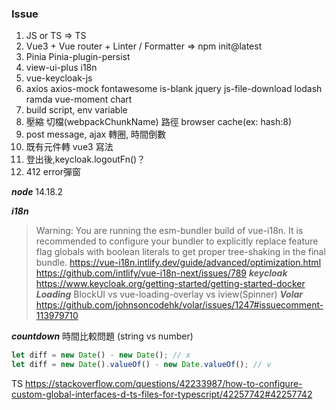 ### Issue
1. JS or TS => TS
2. Vue3 + Vue router + Linter / Formatter => npm init@latest
3. Pinia Pinia-plugin-persist
4. view-ui-plus i18n
5. vue-keycloak-js
6. axios axios-mock fontawesome is-blank jquery js-file-download lodash ramda vue-moment chart
7. build script, env variable
8. 壓縮 切檔(webpackChunkName) 路徑 browser cache(ex: hash:8)
9. post message, ajax 轉圈, 時間倒數
10. 既有元件轉 vue3 寫法
11. 登出後,keycloak.logoutFn()？
12. 412 error彈窗


***node***
14.18.2

***i18n***
> Warning: You are running the esm-bundler build of vue-i18n. It is recommended to configure your bundler to explicitly replace feature flag globals with boolean literals to get proper tree-shaking in the final bundle.
https://vue-i18n.intlify.dev/guide/advanced/optimization.html
https://github.com/intlify/vue-i18n-next/issues/789
***keycloak***
https://www.keycloak.org/getting-started/getting-started-docker
***Loading***
BlockUI vs vue-loading-overlay vs iview(Spinner)
***Volar***
https://github.com/johnsoncodehk/volar/issues/1247#issuecomment-113979710

***countdown***
時間比較問題 (string vs number)
```js
let diff = new Date() - new Date(); // x
let diff = new Date().valueOf() - new Date.valueOf(); // v
```

TS
https://stackoverflow.com/questions/42233987/how-to-configure-custom-global-interfaces-d-ts-files-for-typescript/42257742#42257742